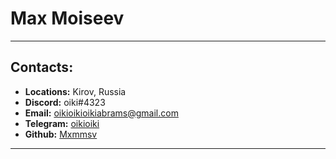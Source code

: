 # Max Moiseev
---
## Contacts:
* **Locations:** Kirov, Russia
* **Discord:** oiki#4323
* **Email:** oikioikioikiabrams@gmail.com
* **Telegram:** [oikioiki](https://t.me/oikioiki)
* **Github:** [Mxmmsv](https://github.com/Mxmmsv)
---
